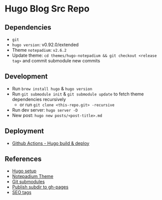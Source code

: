 # Hugo Blog Src Repo

## Dependencies
* `git`
* `hugo version`: v0.92.0/extended
* Theme `notepadium`: `v2.6.2`
* Update theme: `cd themes/hugo-notepadium && git checkout <release tag>` and commit submodule new commits

## Development
* Run `brew install hugo` & `hugo version`
* Run `git submodule init` & `git submodule update` to fetch theme dependencies recursively
  * or run `git clone <this-repo.git> -recursive`
* Run dev server: `hugo server -D`
* New post: `hugo new posts/<post-title>.md`

## Deployment
* [Github Actions - Hugo build & deploy](https://github.com/peaceiris/actions-hugo)

## References
* [Hugo setup](https://levelup.gitconnected.com/build-a-personal-website-with-github-pages-and-hugo-6c68592204c7)
* [Notepadium Theme](https://github.com/cntrump/hugo-notepadium)
* [Git submodules](https://www.atlassian.com/git/tutorials/git-submodule)
* [Publish subdir to gh-pages](https://gist.github.com/cobyism/4730490)
* [SEO tags](https://www.skcript.com/svr/perfect-seo-meta-tags-with-hugo/)